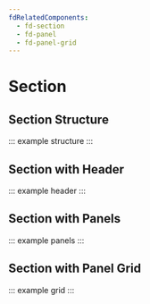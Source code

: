```yaml
---
fdRelatedComponents:
  - fd-section
  - fd-panel
  - fd-panel-grid
---
```


# Section

## Section Structure

::: example structure
:::

## Section with Header

::: example header
:::

## Section with Panels

::: example panels
:::

## Section with Panel Grid

::: example grid
:::
